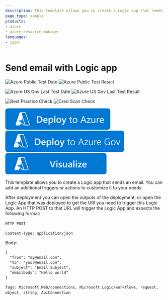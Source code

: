 ```yaml
---
description: This template allows you to create a Logic app that sends an email. You can add an additional triggers or actions to customize it to your needs.
page_type: sample
products:
- azure
- azure-resource-manager
languages:
- json
---
```

# Send email with Logic app

![Azure Public Test Date](https://azurequickstartsservice.blob.core.windows.net/badges/quickstarts/microsoft.logic/logic-app-sendgrid/PublicLastTestDate.svg)
![Azure Public Test Result](https://azurequickstartsservice.blob.core.windows.net/badges/quickstarts/microsoft.logic/logic-app-sendgrid/PublicDeployment.svg)

![Azure US Gov Last Test Date](https://azurequickstartsservice.blob.core.windows.net/badges/quickstarts/microsoft.logic/logic-app-sendgrid/FairfaxLastTestDate.svg)
![Azure US Gov Last Test Result](https://azurequickstartsservice.blob.core.windows.net/badges/quickstarts/microsoft.logic/logic-app-sendgrid/FairfaxDeployment.svg)

![Best Practice Check](https://azurequickstartsservice.blob.core.windows.net/badges/quickstarts/microsoft.logic/logic-app-sendgrid/BestPracticeResult.svg)
![Cred Scan Check](https://azurequickstartsservice.blob.core.windows.net/badges/quickstarts/microsoft.logic/logic-app-sendgrid/CredScanResult.svg)

[![Deploy To Azure](https://raw.githubusercontent.com/Azure/azure-quickstart-templates/master/1-CONTRIBUTION-GUIDE/images/deploytoazure.svg?sanitize=true)](https://portal.azure.com/#create/Microsoft.Template/uri/https%3A%2F%2Fraw.githubusercontent.com%2FAzure%2Fazure-quickstart-templates%2Fmaster%2Fquickstarts%2Fmicrosoft.logic%2Flogic-app-sendgrid%2Fazuredeploy.json)
[![Deploy To Azure US Gov](https://raw.githubusercontent.com/Azure/azure-quickstart-templates/master/1-CONTRIBUTION-GUIDE/images/deploytoazuregov.svg?sanitize=true)](https://portal.azure.us/#create/Microsoft.Template/uri/https%3A%2F%2Fraw.githubusercontent.com%2FAzure%2Fazure-quickstart-templates%2Fmaster%2Fquickstarts%2Fmicrosoft.logic%2Flogic-app-sendgrid%2Fazuredeploy.json)
[![Visualize](https://raw.githubusercontent.com/Azure/azure-quickstart-templates/master/1-CONTRIBUTION-GUIDE/images/visualizebutton.svg?sanitize=true)](http://armviz.io/#/?load=https%3A%2F%2Fraw.githubusercontent.com%2FAzure%2Fazure-quickstart-templates%2Fmaster%2Fquickstarts%2Fmicrosoft.logic%2Flogic-app-sendgrid%2Fazuredeploy.json)

This template allows you to create a Logic app that sends an email. You can add an additional triggers or actions to customize it to your needs.

After deployment you can open the outputs of the deployment, or open the Logic App that was deployed to get the URI you need to trigger this Logic App.  An HTTP POST to that URL will trigger the Logic App and expects the following format:

`HTTP POST`

`Content-Type: application/json`

Body:
```
{
  "from": "my@email.com",
  "to": "your@email.com",
  "subject": "Email Subject",
  "emailbody": "Hello world"
}
```

`Tags: Microsoft.Web/connections, Microsoft.Logic/workflows, request, object, string, ApiConnection`
